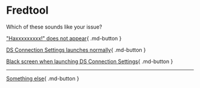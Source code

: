 # Fredtool

Which of these sounds like your issue?

["Haxxxxxxxxx!" does not appear](/troubleshoot/issue/fredtool/nohaxx){ .md-button }

[DS Connection Settings launches normally](/troubleshoot/issue/fredtool/intnorm){ .md-button }

[Black screen when launching DS Connection Settings](/troubleshoot/issue/fredtool/intbork){ .md-button }

---

[Something else](/troubleshoot/issue/unknown){ .md-button }